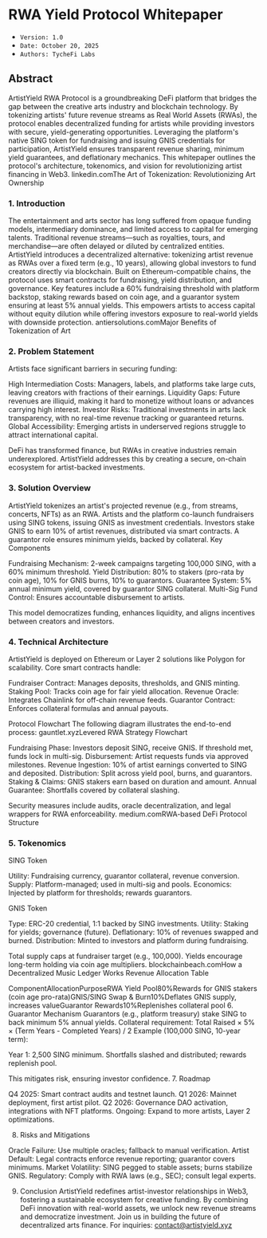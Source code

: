 # RWA Yield Protocol Whitepaper
- `Version: 1.0`
- `Date: October 20, 2025`
- `Authors: TycheFi Labs`

## Abstract
ArtistYield RWA Protocol is a groundbreaking DeFi platform that bridges the gap between the creative arts industry and blockchain technology. By tokenizing artists' future revenue streams as Real World Assets (RWAs), the protocol enables decentralized funding for artists while providing investors with secure, yield-generating opportunities. Leveraging the platform's native SING token for fundraising and issuing GNIS credentials for participation, ArtistYield ensures transparent revenue sharing, minimum yield guarantees, and deflationary mechanics. This whitepaper outlines the protocol's architecture, tokenomics, and vision for revolutionizing artist financing in Web3.
linkedin.comThe Art of Tokenization: Revolutionizing Art Ownership

### 1. Introduction
The entertainment and arts sector has long suffered from opaque funding models, intermediary dominance, and limited access to capital for emerging talents. Traditional revenue streams—such as royalties, tours, and merchandise—are often delayed or diluted by centralized entities. ArtistYield introduces a decentralized alternative: tokenizing artist revenue as RWAs over a fixed term (e.g., 10 years), allowing global investors to fund creators directly via blockchain.
Built on Ethereum-compatible chains, the protocol uses smart contracts for fundraising, yield distribution, and governance. Key features include a 60% fundraising threshold with platform backstop, staking rewards based on coin age, and a guarantor system ensuring at least 5% annual yields. This empowers artists to access capital without equity dilution while offering investors exposure to real-world yields with downside protection.
antiersolutions.comMajor Benefits of Tokenization of Art

### 2. Problem Statement
Artists face significant barriers in securing funding:

High Intermediation Costs: Managers, labels, and platforms take large cuts, leaving creators with fractions of their earnings.
Liquidity Gaps: Future revenues are illiquid, making it hard to monetize without loans or advances carrying high interest.
Investor Risks: Traditional investments in arts lack transparency, with no real-time revenue tracking or guaranteed returns.
Global Accessibility: Emerging artists in underserved regions struggle to attract international capital.

DeFi has transformed finance, but RWAs in creative industries remain underexplored. ArtistYield addresses this by creating a secure, on-chain ecosystem for artist-backed investments.

### 3. Solution Overview
ArtistYield tokenizes an artist's projected revenue (e.g., from streams, concerts, NFTs) as an RWA. Artists and the platform co-launch fundraisers using SING tokens, issuing GNIS as investment credentials. Investors stake GNIS to earn 10% of artist revenues, distributed via smart contracts. A guarantor role ensures minimum yields, backed by collateral.
Key Components

Fundraising Mechanism: 2-week campaigns targeting 100,000 SING, with a 60% minimum threshold.
Yield Distribution: 80% to stakers (pro-rata by coin age), 10% for GNIS burns, 10% to guarantors.
Guarantee System: 5% annual minimum yield, covered by guarantor SING collateral.
Multi-Sig Fund Control: Ensures accountable disbursement to artists.

This model democratizes funding, enhances liquidity, and aligns incentives between creators and investors.

### 4. Technical Architecture
ArtistYield is deployed on Ethereum or Layer 2 solutions like Polygon for scalability. Core smart contracts handle:

Fundraiser Contract: Manages deposits, thresholds, and GNIS minting.
Staking Pool: Tracks coin age for fair yield allocation.
Revenue Oracle: Integrates Chainlink for off-chain revenue feeds.
Guarantor Contract: Enforces collateral formulas and annual payouts.

Protocol Flowchart
The following diagram illustrates the end-to-end process:
gauntlet.xyzLevered RWA Strategy Flowchart

Fundraising Phase: Investors deposit SING, receive GNIS. If threshold met, funds lock in multi-sig.
Disbursement: Artist requests funds via approved milestones.
Revenue Ingestion: 10% of artist earnings converted to SING and deposited.
Distribution: Split across yield pool, burns, and guarantors.
Staking & Claims: GNIS stakers earn based on duration and amount.
Annual Guarantee: Shortfalls covered by collateral slashing.

Security measures include audits, oracle decentralization, and legal wrappers for RWA enforceability.
medium.comRWA-based DeFi Protocol Structure

### 5. Tokenomics
SING Token

Utility: Fundraising currency, guarantor collateral, revenue conversion.
Supply: Platform-managed; used in multi-sig and pools.
Economics: Injected by platform for thresholds; rewards guarantors.

GNIS Token

Type: ERC-20 credential, 1:1 backed by SING investments.
Utility: Staking for yields; governance (future).
Deflationary: 10% of revenues swapped and burned.
Distribution: Minted to investors and platform during fundraising.

Total supply caps at fundraiser target (e.g., 100,000). Yields encourage long-term holding via coin age multipliers.
blockchainbeach.comHow a Decentralized Music Ledger Works
Revenue Allocation Table

























ComponentAllocationPurposeRWA Yield Pool80%Rewards for GNIS stakers (coin age pro-rata)GNIS/SING Swap & Burn10%Deflates GNIS supply, increases valueGuarantor Rewards10%Replenishes collateral pool
6. Guarantor Mechanism
Guarantors (e.g., platform treasury) stake SING to back minimum 5% annual yields. Collateral requirement:
Total Raised × 5% × (Term Years - Completed Years) / 2
Example (100,000 SING, 10-year term):

Year 1: 2,500 SING minimum.
Shortfalls slashed and distributed; rewards replenish pool.

This mitigates risk, ensuring investor confidence.
7. Roadmap

Q4 2025: Smart contract audits and testnet launch.
Q1 2026: Mainnet deployment, first artist pilot.
Q2 2026: Governance DAO activation, integrations with NFT platforms.
Ongoing: Expand to more artists, Layer 2 optimizations.

8. Risks and Mitigations

Oracle Failure: Use multiple oracles; fallback to manual verification.
Artist Default: Legal contracts enforce revenue reporting; guarantor covers minimums.
Market Volatility: SING pegged to stable assets; burns stabilize GNIS.
Regulatory: Comply with RWA laws (e.g., SEC); consult legal experts.

9. Conclusion
ArtistYield redefines artist-investor relationships in Web3, fostering a sustainable ecosystem for creative funding. By combining DeFi innovation with real-world assets, we unlock new revenue streams and democratize investment. Join us in building the future of decentralized arts finance.
For inquiries: contact@artistyield.xyz